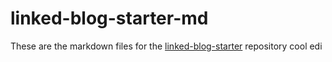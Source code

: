 # linked-blog-starter-md
These are the markdown files for the [linked-blog-starter](https://github.com/matthewwong525/linked-blog-starter) repository
cool edi